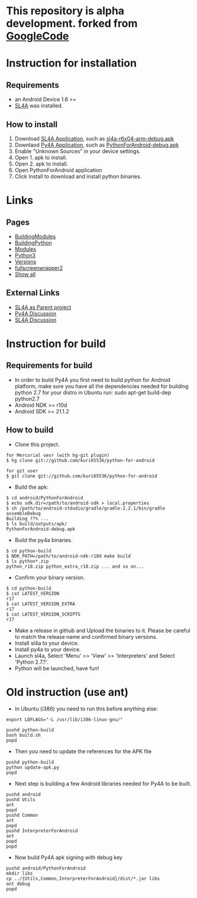 This repository is alpha development. forked from [GoogleCode](https://code.google.com/p/python-for-android/)
===

Instruction for installation
===
Requirements
---
* an Android Device 1.6 >=
* [SL4A](http://github.com/kuri65536/sl4a) was installed.

How to install
---
1. Download [SL4A Application](https://github.com/kuri65536/sl4a), such as
   [sl4a-r6x04-arm-debug.apk](https://github.com/kuri65536/sl4a/releases/download/6x04/sl4a-r6x04-arm-debug.apk)
2. Downlaod [Py4A Application](https://github.com/kuri65536/python-for-android/releases), such as
   [PythonForAndroid-debug.apk](https://github.com/kuri65536/python-for-android/releases/download/r17/PythonForAndroid-debug.apk)
3. Enable "Unknown Sources" in your device settings.
4. Open 1. apk to install.
5. Open 2. apk to install.
6. Open PythonForAndroid application
7. Click Install to download and install python binaries.


Links
===
Pages
---
* [BuildingModules](docs/building_modules.md)
* [BuildingPython](docs/building_python.md)
* [Modules](docs/modules.md)
* [Python3](python3-alpha/README.md)
* [Versions](docs/versions.md)
* [fullscreenwrapper2]()
* [Show all](docs/README.md)

External Links
---
* [SL4A as Parent project](https://github.com/kuri65536/sl4a)
* [Py4A Discussion](http://groups.google.com/group/python-for-android)
* [SL4A Discussion](http://groups.google.com/group/android-scripting)


Instruction for build
===

Requirements for build
---
* In order to build Py4A you first need to build python for Android platform,
  make sure you have all the dependencies needed for building python 2.7 for your
  distro in Ubuntu run: sudo apt-get build-dep python2.7
* Android NDK >= r10d
* Android SDK >= 21.1.2

How to build
---
* Clone this project.
```shell
for Mercurial uesr (with hg-git plugin)
$ hg clone git://github.com/kuri65536/python-for-android

for git user
$ git clone git://github.com/kuri65536/python-for-android
```
* Build the apk:
```shell
$ cd android/PythonForAndroid
$ echo sdk.dir=/path/to/android-sdk > local.properties
$ sh /path/to/android-stdudio/gradle/gradle-2.2.1/bin/gradle assembleDebug
Building ??% ...
$ ls build/outputs/apk/
PythonForAndroid-debug.apk
```
* Build the py4a binaries.
```shell
$ cd python-build
$ NDK_PATH=/path/to/android-ndk-r10d make build
$ ls python*.zip
python_r18.zip python_extra_r18.zip ... and so on...
```
* Confirm your binary version.
```shell
$ cd python-build
$ cat LATEST_VERSION
r17
$ cat LATEST_VERSION_EXTRA
r17
$ cat LATEST_VERSION_SCRIPTS
r17
```
* Make a release in github and Upload the binaries to it.
  Please be careful to match the release name and
  confirmed binary versions.
* Install sl4a to your device.
* Install py4a to your device.
* Launch sl4a, Select 'Menu' >> 'View' >> 'Interpreters'
  and Select 'Python 2.7.?'.
* Python will be launched, have fun!


Old instruction (use ant)
===
* In Ubuntu (i386) you need to run this before anything else:
```shell
export LDFLAGS="-L /usr/lib/i386-linux-gnu/"

pushd python-build
bash build.sh
popd
```
* Then you need to update the references for the APK file
```shell
pushd python-build
python update-apk.py
popd
```
* Next step is building a few Android libraries needed for Py4A to be built.
```shell
pushd android
pushd Utils
ant
popd
pushd Common
ant
popd
pushd InterpreterForAndroid
ant
popd
popd
```
* Now build Py4A apk signing with debug key
```shell
pushd android/PythonForAndroid
mkdir libs
cp ../{Utils,Common,InterpreterForAndroid}/dist/*.jar libs
ant debug
popd
```

<!---
 vi: ft=markdown:et:ts=4:nowrap
 -->
